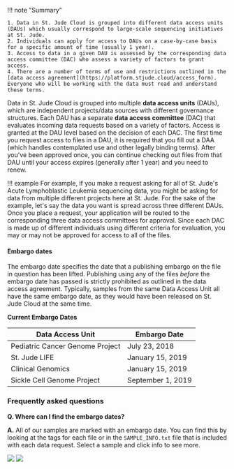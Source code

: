 !!! note "Summary"

    1. Data in St. Jude Cloud is grouped into different data access units (DAUs) which usually correspond to large-scale sequencing initiatives at St. Jude. 
    2. Individuals can apply for access to DAUs on a case-by-case basis for a specific amount of time (usually 1 year).
    3. Access to data in a given DAU is assessed by the corresponding data access committee (DAC) who assess a variety of factors to grant access.
    4. There are a number of terms of use and restrictions outlined in the [data access agreement](https://platform.stjude.cloud/access_form). Everyone who will be working with the data must read and understand these terms.

Data in St. Jude Cloud is grouped into multiple **data access units** (DAUs),
which are independent projects/data sources with different governance structures. 
Each DAU has a separate **data access committee** (DAC) that evaluates incoming 
data requests based on a variety of factors. Access is granted at the DAU level
based on the decision of each DAC. The first time you request access to files in 
a DAU, it is required that you fill out a DAA (which handles contemplated use and
other legally binding terms). After you've been approved once, you can continue
checking out files from that DAU until your access expires (generally after 
1 year) and you need to renew.

!!! example
    For example, if you make a request asking for all of St. Jude's Acute 
    Lymphoblastic Leukemia sequencing data, you might be asking for data from 
    multiple different projects here at St. Jude. For the sake of the example,
    let's say the data you want is spread across three different DAUs. Once
    you place a request, your application will be routed to the corresponding
    three data access committees for approval. Since each DAC is made up of
    different individuals using different criteria for evaluation, you may or
    may not be approved for access to all of the files. 

#### Embargo dates

The embargo date specifies the date that a publishing embargo on the file in question has been lifted. Publishing using any of the files _before_ the embargo date has passed is strictly prohibited as outlined in the data access agreement. Typically, samples from the same Data Access
Unit all have the same embargo date, as they would have been released on St.
Jude Cloud at the same time.

**Current Embargo Dates**

| Data Access Unit                 | Embargo Date      |
| -------------------------------- | ----------------- |
| Pediatric Cancer Genome Project  | July 23, 2018     |
| St. Jude LIFE                    | January 15, 2019  |
| Clinical Genomics                | January 15, 2019  |
| Sickle Cell Genome Project       | September 1, 2019 |

### Frequently asked questions

**Q. Where can I find the embargo dates?**

**A.** All of our samples are marked with an embargo date. 
You can find this by looking at the tags for each file or in the
`SAMPLE_INFO.txt` file that is included with each data request. 
Select a sample and click info to see more.

![](../../images/guides/data/embargo-date-1.png)
![](../../images/guides/data/embargo-date-2.png)

[msgen]: https://azure.microsoft.com/en-us/services/genomics/
[gvcf-spec]: https://gatkforums.broadinstitute.org/gatk/discussion/11004/gvcf-genomic-variant-call-format
[gvcf-diff-from-vcf]: https://gatkforums.broadinstitute.org/gatk/discussion/4017/what-is-a-gvcf-and-how-is-it-different-from-a-regular-vcf
